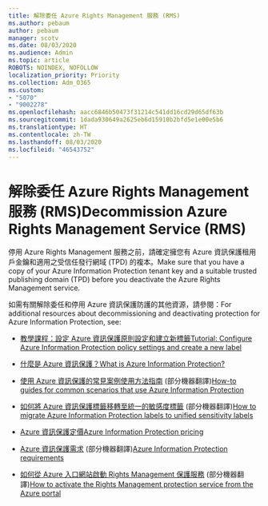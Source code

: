 ```yaml
---
title: 解除委任 Azure Rights Management 服務 (RMS)
ms.author: pebaum
author: pebaum
manager: scotv
ms.date: 08/03/2020
ms.audience: Admin
ms.topic: article
ROBOTS: NOINDEX, NOFOLLOW
localization_priority: Priority
ms.collection: Adm_O365
ms.custom:
- "5070"
- "9002278"
ms.openlocfilehash: aacc6846b50473f31214c541dd16cd29d65df63b
ms.sourcegitcommit: 1dada930649a2625eb6d15910b2bfd5e1e00e5b6
ms.translationtype: HT
ms.contentlocale: zh-TW
ms.lasthandoff: 08/03/2020
ms.locfileid: "46543752"
---
```

# <a name="decommission-azure-rights-management-service-rms"></a><span data-ttu-id="8bfda-102">解除委任 Azure Rights Management 服務 (RMS)</span><span class="sxs-lookup"><span data-stu-id="8bfda-102">Decommission Azure Rights Management Service (RMS)</span></span>

<span data-ttu-id="8bfda-103">停用 Azure Rights Management 服務之前，請確定擁您有 Azure 資訊保護租用戶金鑰和適用之受信任發行網域 (TPD) 的複本。</span><span class="sxs-lookup"><span data-stu-id="8bfda-103">Make sure that you have a copy of your Azure Information Protection tenant key and a suitable trusted publishing domain (TPD) before you deactivate the Azure Rights Management service.</span></span>

<span data-ttu-id="8bfda-104">如需有關解除委任和停用 Azure 資訊保護防護的其他資源，請參閱：</span><span class="sxs-lookup"><span data-stu-id="8bfda-104">For additional resources about decommissioning and deactivating protection for Azure Information Protection, see:</span></span>

- [<span data-ttu-id="8bfda-105">教學課程：設定 Azure 資訊保護原則設定和建立新標籤</span><span class="sxs-lookup"><span data-stu-id="8bfda-105">Tutorial: Configure Azure Information Protection policy settings and create a new label</span></span>](https://docs.microsoft.com/azure/information-protection/get-started/infoprotect-quick-start-tutorial)
- [<span data-ttu-id="8bfda-106">什麼是 Azure 資訊保護？</span><span class="sxs-lookup"><span data-stu-id="8bfda-106">What is Azure Information Protection?</span></span>](https://docs.microsoft.com/azure/information-protection/what-is-information-protection)
- <span data-ttu-id="8bfda-107">[使用 Azure 資訊保護的常見案例使用方法指南](https://docs.microsoft.com/azure/information-protection/how-to-guides) (部分機器翻譯)</span><span class="sxs-lookup"><span data-stu-id="8bfda-107">[How-to guides for common scenarios that use Azure Information Protection](https://docs.microsoft.com/azure/information-protection/how-to-guides)</span></span>  
    
- <span data-ttu-id="8bfda-108">[如何將 Azure 資訊保護標籤移轉至統一的敏感度標籤](https://docs.microsoft.com/azure/information-protection/configure-policy-migrate-labels) (部分機器翻譯)</span><span class="sxs-lookup"><span data-stu-id="8bfda-108">[How to migrate Azure Information Protection labels to unified sensitivity labels](https://docs.microsoft.com/azure/information-protection/configure-policy-migrate-labels)</span></span>  
    
- [<span data-ttu-id="8bfda-109">Azure 資訊保護定價</span><span class="sxs-lookup"><span data-stu-id="8bfda-109">Azure Information Protection pricing</span></span>](https://azure.microsoft.com/pricing/details/information-protection)  
    
- <span data-ttu-id="8bfda-110">[Azure 資訊保護需求](https://docs.microsoft.com/azure/information-protection/get-started/requirements) (部分機器翻譯)</span><span class="sxs-lookup"><span data-stu-id="8bfda-110">[Azure Information Protection requirements](https://docs.microsoft.com/azure/information-protection/get-started/requirements)</span></span>  
    
- <span data-ttu-id="8bfda-111">[如何從 Azure 入口網站啟動 Rights Management 保護服務](https://docs.microsoft.com/azure/information-protection/deploy-use/activate-azure) (部分機器翻譯)</span><span class="sxs-lookup"><span data-stu-id="8bfda-111">[How to activate the Rights Management protection service from the Azure portal](https://docs.microsoft.com/azure/information-protection/deploy-use/activate-azure)</span></span>